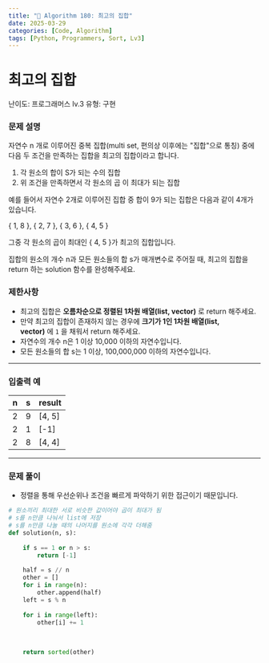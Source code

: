 ```yaml
---
title: "🧠 Algorithm 180: 최고의 집합"
date: 2025-03-29
categories: [Code, Algorithm]
tags: [Python, Programmers, Sort, Lv3]
---
```


# 최고의 집합

난이도: 프로그래머스 lv.3
유형: 구현

### **문제 설명**

자연수 n 개로 이루어진 중복 집합(multi set, 편의상 이후에는 "집합"으로 통칭) 중에 다음 두 조건을 만족하는 집합을 최고의 집합이라고 합니다.

1. 각 원소의 합이 S가 되는 수의 집합
2. 위 조건을 만족하면서 각 원소의 곱 이 최대가 되는 집합

예를 들어서 자연수 2개로 이루어진 집합 중 합이 9가 되는 집합은 다음과 같이 4개가 있습니다.

{ 1, 8 }, { 2, 7 }, { 3, 6 }, { 4, 5 }

그중 각 원소의 곱이 최대인 { 4, 5 }가 최고의 집합입니다.

집합의 원소의 개수 n과 모든 원소들의 합 s가 매개변수로 주어질 때, 최고의 집합을 return 하는 solution 함수를 완성해주세요.

### 제한사항

- 최고의 집합은 **오름차순으로 정렬된 1차원 배열(list, vector)** 로 return 해주세요.
- 만약 최고의 집합이 존재하지 않는 경우에 **크기가 1인 1차원 배열(list, vector)** 에 `1` 을 채워서 return 해주세요.
- 자연수의 개수 n은 1 이상 10,000 이하의 자연수입니다.
- 모든 원소들의 합 s는 1 이상, 100,000,000 이하의 자연수입니다.

---

### 입출력 예

| n | s | result |
| --- | --- | --- |
| 2 | 9 | [4, 5] |
| 2 | 1 | [-1] |
| 2 | 8 | [4, 4] |

---

### 문제 풀이

- 정렬을 통해 우선순위나 조건을 빠르게 파악하기 위한 접근이기 때문입니다.

```python
# 원소끼리 최대한 서로 비슷한 값이어야 곱이 최대가 됨
# s를 n만큼 나눠서 list에 저장
# s를 n만큼 나눌 때의 나머지를 원소에 각각 더해줌
def solution(n, s):
    
    if s == 1 or n > s:
        return [-1]
    
    half = s // n
    other = []
    for i in range(n):
        other.append(half)
    left = s % n
    
    for i in range(left):
        other[i] += 1
    
    
    
    return sorted(other)
```